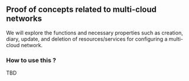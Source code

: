 ## Proof of concepts related to multi-cloud networks

We will explore the functions and necessary properties such as creation, diary, update, and deletion of resources/services for configuring a multi-cloud network.


### How to use this ?

TBD